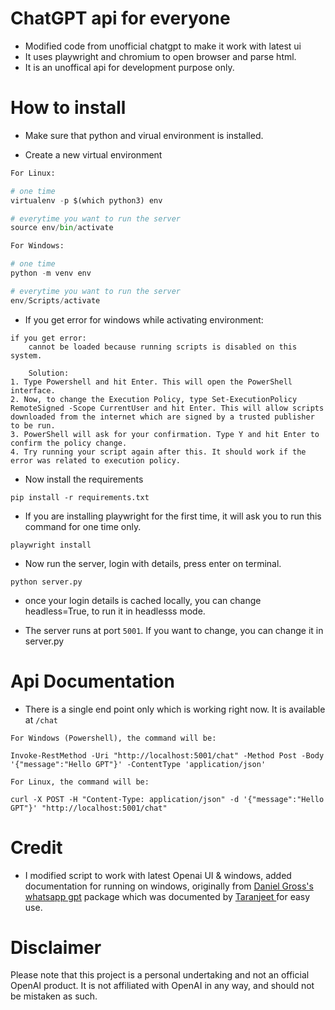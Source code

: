 # ChatGPT api for everyone

* Modified code from unofficial chatgpt to make it work with latest ui
* It uses playwright and chromium to open browser and parse html.
* It is an unoffical api for development purpose only.


# How to install

* Make sure that python and virual environment is installed.

* Create a new virtual environment

```python
For Linux:

# one time
virtualenv -p $(which python3) env

# everytime you want to run the server
source env/bin/activate
```

```python
For Windows:

# one time
python -m venv env

# everytime you want to run the server
env/Scripts/activate
```

* If you get error for windows while activating environment:
```shell
if you get error:
    cannot be loaded because running scripts is disabled on this system.
    
    Solution:
1. Type Powershell and hit Enter. This will open the PowerShell interface.
2. Now, to change the Execution Policy, type Set-ExecutionPolicy RemoteSigned -Scope CurrentUser and hit Enter. This will allow scripts downloaded from the internet which are signed by a trusted publisher to be run.
3. PowerShell will ask for your confirmation. Type Y and hit Enter to confirm the policy change.
4. Try running your script again after this. It should work if the error was related to execution policy.
```

* Now install the requirements

```
pip install -r requirements.txt
```

* If you are installing playwright for the first time, it will ask you to run this command for one time only.

```
playwright install
```

* Now run the server, login with details, press enter on terminal.

```
python server.py
```

* once your login details is cached locally, you can change headless=True, to run it in headlesss mode.

* The server runs at port `5001`. If you want to change, you can change it in server.py


# Api Documentation

* There is a single end point only which is working right now. It is available at `/chat`

```shell
For Windows (Powershell), the command will be:

Invoke-RestMethod -Uri "http://localhost:5001/chat" -Method Post -Body '{"message":"Hello GPT"}' -ContentType 'application/json'
```
```shell
For Linux, the command will be:

curl -X POST -H "Content-Type: application/json" -d '{"message":"Hello GPT"}' "http://localhost:5001/chat"
```


# Credit

* I modified script to work with latest Openai UI & windows, added documentation for running on windows, originally from [Daniel Gross's whatsapp gpt](https://github.com/danielgross/whatsapp-gpt) package which was documented by [Taranjeet ](https://github.com/taranjeet/unofficial-chatgpt-api/) for easy use.

# Disclaimer

Please note that this project is a personal undertaking and not an official OpenAI product. It is not affiliated with OpenAI in any way, and should not be mistaken as such.
